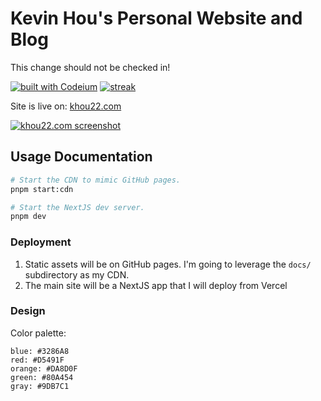 # Kevin Hou's Personal Website and Blog

This change should not be checked in!

[![built with Codeium](https://codeium.com/badges/main)](https://codeium.com?repo_name=khou22%2Fkhou22.github.io) [![streak](https://codeium.com/badges/v2/user/kevin/streak)](https://codeium.com/profile/kevin)

Site is live on: [khou22.com](https://khou22.com?referrer=github&referrer_id=khou22.github.io)

[![khou22.com screenshot](https://khou22.github.io/media/programming/thumbnails/personal-website.png)](https://khou22.com?referrer=github&referrer_id=khou22.github.io)

## Usage Documentation

```bash
# Start the CDN to mimic GitHub pages.
pnpm start:cdn

# Start the NextJS dev server.
pnpm dev
```

### Deployment

1. Static assets will be on GitHub pages. I'm going to leverage the `docs/` subdirectory as my CDN.
2. The main site will be a NextJS app that I will deploy from Vercel

### Design

Color palette:

```
blue: #3286A8
red: #D5491F
orange: #DA8D0F
green: #80A454
gray: #9DB7C1
```
